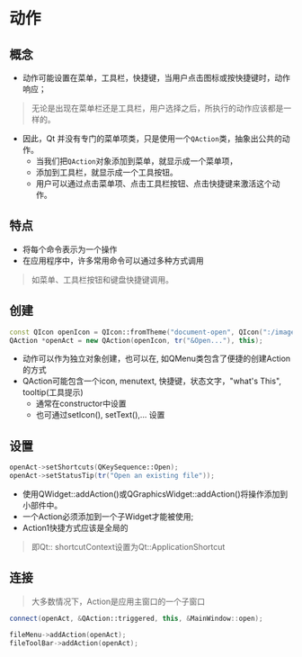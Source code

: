 # 动作

## 概念

- 动作可能设置在菜单，工具栏，快捷键，当用户点击图标或按快捷键时，动作响应；

> 无论是出现在菜单栏还是工具栏，用户选择之后，所执行的动作应该都是一样的。

- 因此，Qt 并没有专门的菜单项类，只是使用一个`QAction`类，抽象出公共的动作。
  - 当我们把`QAction`对象添加到菜单，就显示成一个菜单项，
  - 添加到工具栏，就显示成一个工具按钮。
  - 用户可以通过点击菜单项、点击工具栏按钮、点击快捷键来激活这个动作。


## 特点

- 将每个命令表示为一个操作
- 在应用程序中，许多常用命令可以通过多种方式调用

> 如菜单、工具栏按钮和键盘快捷键调用。

## 创建

```c++
const QIcon openIcon = QIcon::fromTheme("document-open", QIcon(":/images/open.png"));
QAction *openAct = new QAction(openIcon, tr("&Open..."), this);
```

- 动作可以作为独立对象创建，也可以在, 如QMenu类包含了便捷的创建Action的方式
- QAction可能包含一个icon, menutext, 快捷键，状态文字，"what's This",  tooltip(工具提示)
  - 通常在constructor中设置
  - 也可通过setIcon(), setText(),... 设置
  
## 设置

```c++
openAct->setShortcuts(QKeySequence::Open);
openAct->setStatusTip(tr("Open an existing file"));
```

- 使用QWidget::addAction()或QGraphicsWidget::addAction()将操作添加到小部件中。
- 一个Action必须添加到一个子Widget才能被使用;
- Action1快捷方式应该是全局的

> 即Qt:: shortcutContext设置为Qt::ApplicationShortcut

## 连接

> 大多数情况下，Action是应用主窗口的一个子窗口

```c++
connect(openAct, &QAction::triggered, this, &MainWindow::open);
```

```c++
fileMenu->addAction(openAct);
fileToolBar->addAction(openAct);
```

